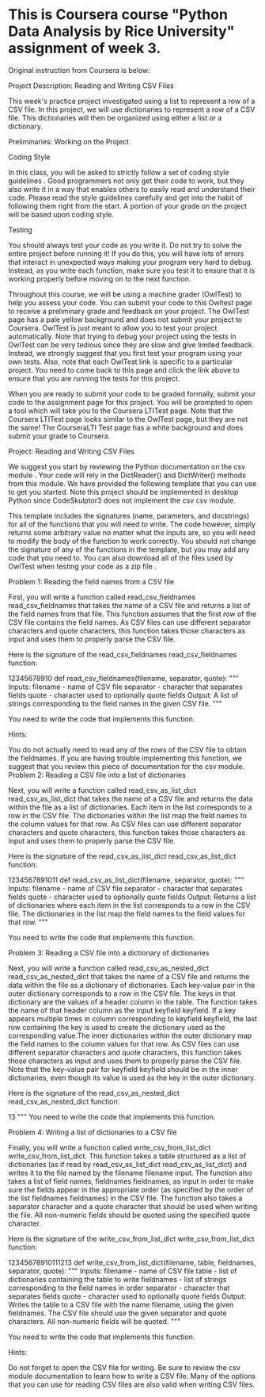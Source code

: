 # This is Coursera course "Python Data Analysis by Rice University" assignment of week 3. 

Original instruction from Coursera is below: 

Project Description: Reading and Writing CSV Files

This week's practice project investigated using a list to represent a row of a CSV file.  In this project, we will use dictionaries to represent a row of a CSV file.  This dictionaries will then be organized using either a list or a dictionary.

Preliminaries: Working on the Project

Coding Style

In this class, you will be asked to strictly follow a set of 
coding style guidelines
. Good programmers not only get their code to work, but they also write it in a way that enables others to easily read and understand their code. Please read the style guidelines carefully and get into the habit of following them right from the start. A portion of your grade on the project will be based upon coding style.

Testing

You should always test your code as you write it. Do not try to solve the entire project before running it! If you do this, you will have lots of errors that interact in unexpected ways making your program very hard to debug. Instead, as you write each function, make sure you test it to ensure that it is working properly before moving on to the next function.

Throughout this course, we will be using a machine grader (OwlTest) to help you assess your code. You can submit your code to this 
Owltest page
 to receive a preliminary grade and feedback on your project. The OwlTest page has a pale yellow background and does not submit your project to Coursera. OwlTest is just meant to allow you to test your project automatically. Note that trying to debug your project using the tests in OwlTest can be very tedious since they are slow and give limited feedback. Instead, we strongly suggest that you first test your program using your own tests. Also, note that each OwlTest link is specific to a particular project. You need to come back to this page and click the link above to ensure that you are running the tests for this project.

When you are ready to submit your code to be graded formally, submit your code to the assignment page for this project. You will be prompted to open a tool which will take you to the Coursera LTITest page. Note that the Coursera LTITest page looks similar to the OwlTest page, but they are not the same! The CourseraLTI Test page has a white background and does submit your grade to Coursera.

Project: Reading and Writing CSV Files

We suggest you start by reviewing the Python documentation on the 
csv module
.  Your code will rely in the 
DictReader()
 and 
DictWriter()
 methods from this module. We have provided the following 
template
 that you can use to get you started. Note this project should be implemented in desktop Python since CodeSkulptor3 does not implement the 
csv
csv module. 

This template includes the signatures (name, parameters, and docstrings) for all of the functions that you will need to write. The code however, simply returns some arbitrary value no matter what the inputs are, so you will need to modify the body of the function to work correctly. You should not change the signature of any of the functions in the template, but you may add any code that you need to. You can also download all of the files used by OwlTest when testing your code as a 
zip file
.

Problem 1: Reading the field names from a CSV file

First, you will write a function called 
read_csv_fieldnames
read_csv_fieldnames that takes the name of a CSV file and returns a list of the field names from that file. This function assumes that the first row of the CSV file contains the field names. As CSV files can use different separator characters and quote characters, this function takes those characters as input and uses them to properly parse the CSV file.

Here is the signature of the 
read_csv_fieldnames
read_csv_fieldnames function:

12345678910
def read_csv_fieldnames(filename, separator, quote):    """    Inputs:      filename  - name of CSV file      separator - character that separates fields      quote     - character used to optionally quote fields    Output:      A list of strings corresponding to the field names in       the given CSV file.    """

You need to write the code that implements this function.

Hints:

You do not actually need to read any of the rows of the CSV file to obtain the fieldnames.
If you are having trouble implementing this function, we suggest that you review this piece of 
documentation 
for the csv module.
Problem 2: Reading a CSV file into a list of dictionaries

Next, you will write a function called 
read_csv_as_list_dict
read_csv_as_list_dict that takes the name of a CSV file and returns the data within the file as a list of dictionaries. Each item in the list corresponds to a row in the CSV file. The dictionaries within the list map the field names to the column values for that row.  As CSV files can use different separator characters and quote characters, this function takes those characters as input and uses them to properly parse the CSV file.

Here is the signature of the 
read_csv_as_list_dict
read_csv_as_list_dict function:

1234567891011
def read_csv_as_list_dict(filename, separator, quote):    """    Inputs:      filename  - name of CSV file      separator - character that separates fields      quote     - character used to optionally quote fields    Output:      Returns a list of dictionaries where each item in the list      corresponds to a row in the CSV file.  The dictionaries in the      list map the field names to the field values for that row.    """

You need to write the code that implements this function.

Problem 3: Reading a CSV file into a dictionary of dictionaries

Next, you will write a function called 
read_csv_as_nested_dict
read_csv_as_nested_dict that takes the name of a CSV file and returns the data within the file as a dictionary of dictionaries. Each key-value pair in the outer dictionary corresponds to a row in the CSV file. The keys in that dictionary are the values of a header column in the table. The function takes the name of that header column as the input 
keyfield
keyfield.  If a key appears multiple times in column corresponding to 
keyfield
keyfield, the last row containing the key is used to create the dictionary used as the corresponding value.The inner dictionaries within the outer dictionary map the field names to the column values for that row.  As CSV files can use different separator characters and quote characters, this function takes those characters as input and uses them to properly parse the CSV file. Note that the key-value pair for 
keyfield
keyfield should be in the inner dictionaries, even though its value is used as the key in the outer dictionary.

Here is the signature of the 
read_csv_as_nested_dict
read_csv_as_nested_dict function:

13
    """
You need to write the code that implements this function.

Problem 4: Writing a list of dictionaries to a CSV file

Finally, you will write a function called 
write_csv_from_list_dict
write_csv_from_list_dict. This function takes a table structured as a list of dictionaries (as if read by 
read_csv_as_list_dict
read_csv_as_list_dict) and writes it to the file named by the 
filename
filename input. The function also takes a list of field names, 
fieldnames
fieldnames, as input in order to make sure the fields appear in the appropriate order (as specified by the order of the list 
fieldnames
fieldnames) in the CSV file. The function also takes a separator character and a quote character that should be used when writing the file. All non-numeric fields should be quoted using the specified quote character.

Here is the signature of the 
write_csv_from_list_dict
write_csv_from_list_dict function:

12345678910111213
def write_csv_from_list_dict(filename, table, fieldnames, separator, quote):    """    Inputs:      filename   - name of CSV file      table      - list of dictionaries containing the table to write      fieldnames - list of strings corresponding to the field names in order      separator  - character that separates fields      quote      - character used to optionally quote fields    Output:      Writes the table to a CSV file with the name filename, using the      given fieldnames.  The CSV file should use the given separator and      quote characters.  All non-numeric fields will be quoted.    """

You need to write the code that implements this function.

Hints:

Do not forget to open the CSV file for writing.
Be sure to review the csv module documentation to learn how to write a CSV file.
Many of the options that you can use for reading CSV files are also valid when writing CSV files.
